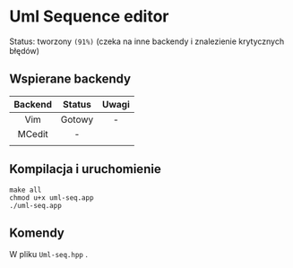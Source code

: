 # Uml Sequence editor
Status: tworzony `(91%)` (czeka na inne backendy i znalezienie krytycznych błędów)

## Wspierane backendy

| Backend | Status          | Uwagi                                                         |
|:-------:|:---------------:|:---------------------------------------------------------------:|
| Vim     | Gotowy | - |
| MCedit  | -               |                                                               |
|         |                 |                                                               |

## Kompilacja i uruchomienie

```
make all
chmod u+x uml-seq.app
./uml-seq.app
```
## Komendy

W pliku `Uml-seq.hpp` .


